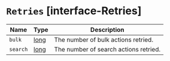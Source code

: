 # `Retries` [interface-Retries]

| Name | Type | Description |
| - | - | - |
| `bulk` | [long](./long.md) | The number of bulk actions retried. |
| `search` | [long](./long.md) | The number of search actions retried. |
